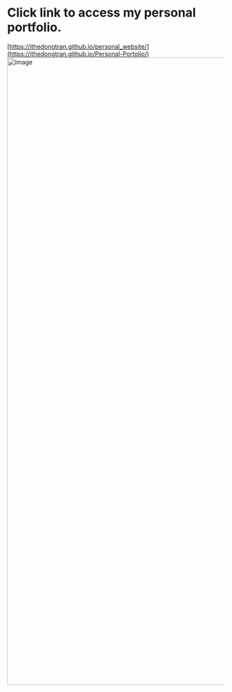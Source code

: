# Click link to access my personal portfolio. 
[https://ithedongtran.github.io/personal_website/](https://ithedongtran.github.io/Personal-Portolio/)
<img width="1454" alt="image" src="https://user-images.githubusercontent.com/48229237/188086921-90fbef4f-f905-434e-b6f8-51c23a7e0a5e.png">
